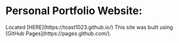 <h1>Personal Portfolio Website:</h1>
Located [HERE](https://toast1023.github.io/)
This site was built using [GitHub Pages](https://pages.github.com/).



